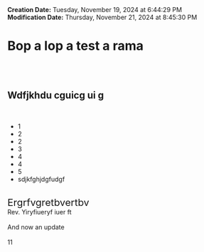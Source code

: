 <div><b>Creation Date:</b> Tuesday, November 19, 2024 at 6:44:29 PM<br></div>
<div><b>Modification Date:</b> Thursday, November 21, 2024 at 8:45:30 PM<br></div>
<div><h1>Bop a lop a test a rama</h1></div>
<div><br></div>
<div><br></div>
<div><h2>Wdfjkhdu cguicg ui g</h2></div>
<div><br></div>
<ul>
<li>1</li>
<li>2</li>
<li>2</li>
<li>3</li>
<li>4</li>
<li>4</li>
<li>5</li>
<li>sdjkfghjdgfudgf</li>
</ul>
<div><br></div>
<div><span style="font-size: 22px">Ergrfvgretbvertbv</span><br></div>
<div>Rev. Yiryfiueryf iuer ft</div>
<div><br></div>
<div>And now an update</div>
<div><br></div>
<div>11</div>

